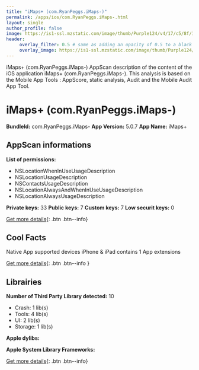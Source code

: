 ```yaml
---
title: "iMaps+ (com.RyanPeggs.iMaps-)"
permalink: /apps/ios/com.RyanPeggs.iMaps-.html
layout: single
author_profile: false
image: https://is1-ssl.mzstatic.com/image/thumb/Purple124/v4/17/c5/8f/17c58f2f-4bec-368a-a122-26bca28f3ff6/iMP_AppIcon-0-1x_U007emarketing-0-0-GLES2_U002c0-512MB-sRGB-0-0-0-85-220-0-0-0-6.png/512x512bb.jpg
header: 
     overlay_filter: 0.5 # same as adding an opacity of 0.5 to a black background
     overlay_image: https://is1-ssl.mzstatic.com/image/thumb/Purple124/v4/17/c5/8f/17c58f2f-4bec-368a-a122-26bca28f3ff6/iMP_AppIcon-0-1x_U007emarketing-0-0-GLES2_U002c0-512MB-sRGB-0-0-0-85-220-0-0-0-6.png/512x512bb.jpg
---
```

iMaps+ (com.RyanPeggs.iMaps-) AppScan description of the content of the iOS application iMaps+ (com.RyanPeggs.iMaps-). This analysis is based on the Mobile App Tools : AppScore, static analysis, Audit and the Mobile Audit App Tool.

# iMaps+ (com.RyanPeggs.iMaps-)

**BundleId:** com.RyanPeggs.iMaps-
**App Version:** 5.0.7
**App Name:** iMaps+


## AppScan informations 

**List of permissions:** 
- NSLocationWhenInUseUsageDescription
- NSLocationUsageDescription
- NSContactsUsageDescription
- NSLocationAlwaysAndWhenInUseUsageDescription
- NSLocationAlwaysUsageDescription
  
  
**Private keys:** 33
**Public keys:** 7
**Custom keys:** 7
**Low securit keys:** 0
  
[Get more details](/pricing.html){: .btn .btn--info}

## Cool Facts

Native App
supported devices iPhone & iPad
contains 1 App extensions
  
[Get more details](/pricing.html){: .btn .btn--info }

## Librairies 
**Number of Third Party Library detected:** 10
- Crash: 1 lib(s)
- Tools: 4 lib(s)
- UI: 2 lib(s)
- Storage: 1 lib(s)


**Apple dylibs:**


**Apple System Library Frameworks:**


  
[Get more details](/pricing.html){: .btn .btn--info}

